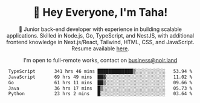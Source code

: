 <div align="center">

<h1 align="center">👋 Hey Everyone, I'm Taha! </h1>
  
<p>
  
 🎉 Junior back-end developer with experience in building scalable applications. Skilled in Node.js, Go, TypeScript, and NestJS, with additional frontend knowledge in Next.js/React, Tailwind, HTML, CSS, and JavaScript. Resume available [here](https://cdn.noir.land/resume).

</p>
   
<p align="center">

  I'm open to full-remote works, contact on [business@noir.land](mailto:business@noir.land) 
 
 </p>
   

  
<!--START_SECTION:waka-->

```txt
TypeScript       341 hrs 46 mins █████████████▒░░░░░░░░░░░   53.94 %
JavaScript       69 hrs 49 mins  ██▓░░░░░░░░░░░░░░░░░░░░░░   11.02 %
Go               61 hrs 11 mins  ██▒░░░░░░░░░░░░░░░░░░░░░░   09.66 %
Java             36 hrs 17 mins  █▒░░░░░░░░░░░░░░░░░░░░░░░   05.73 %
Python           23 hrs 2 mins   █░░░░░░░░░░░░░░░░░░░░░░░░   03.64 %
```

<!--END_SECTION:waka-->
